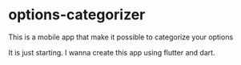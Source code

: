 # options-categorizer
This is a mobile app that make it possible to categorize your options

It is just starting. I wanna create this app using flutter and dart.